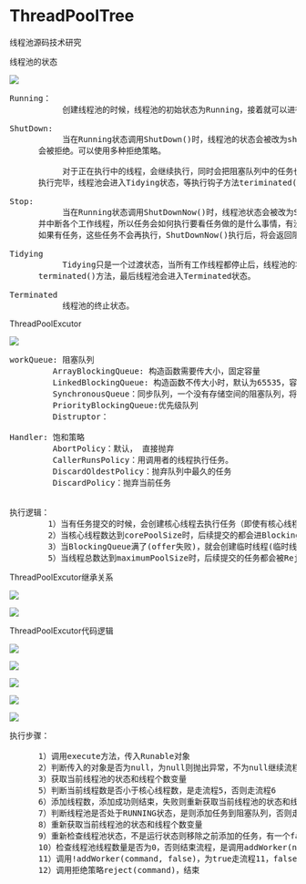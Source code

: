 # ThreadPoolTree
线程池源码技术研究


线程池的状态

![](https://i.imgur.com/Pnj5gHo.png)

<pre>
Running：
           创建线程池的时候，线程池的初始状态为Running，接着就可以进行提交任务执行了。

ShutDown:
           当在Running状态调用ShutDown()时，线程池的状态会被改为shutdown，这时候，submit任务
      会被拒绝。可以使用多种拒绝策略。

           对于正在执行中的线程，会继续执行，同时会把阻塞队列中的任务也一并执行完毕，等到全部任务
      执行完毕，线程池会进入Tidying状态，等执行钩子方法teriminated()之后，整个线程池完全终止。

Stop:
           当在Running状态调用ShutDownNow()时，线程池状态会被改为Stop()，这时候，submit任务会被拒绝，
      并中断各个工作线程，所以任务会如何执行要看任务做的是什么事情，有没有处理中断异常。而阻塞队列
      如果有任务，这些任务不会再执行，ShutDownNow()执行后，将会返回阻塞队列中的未执行的任务列表。

Tidying
           Tidying只是一个过渡状态，当所有工作线程都停止后，线程池的状态会进入Tidying状态，然后执行一个
      terminated()方法，最后线程池会进入Terminated状态。

Terminated
           线程池的终止状态。
</pre>


ThreadPoolExcutor

![](https://i.imgur.com/2oKhIrM.png)

<pre>
workQueue: 阻塞队列
         ArrayBlockingQueue: 构造函数需要传大小，固定容量
         LinkedBlockingQueue: 构造函数不传大小时，默认为65535，容易造成内存耗尽。
         SynchronousQueue：同步队列，一个没有存储空间的阻塞队列，将任务同步交给工作线程
         PriorityBlockingQueue:优先级队列
         Distruptor：

Handler: 饱和策略
         AbortPolicy：默认， 直接抛弃
         CallerRunsPolicy：用调用者的线程执行任务。
         DiscardOldestPolicy：抛弃队列中最久的任务
         DiscardPolicy：抛弃当前任务


执行逻辑：
        1）当有任务提交的时候，会创建核心线程去执行任务（即使有核心线程空闲仍会创建）；
        2）当核心线程数达到corePoolSize时，后续提交的都会进BlockingQueue中排队；
        3）当BlockingQueue满了(offer失败)，就会创建临时线程(临时线程空闲超过一定时间后，会被销毁)；
        5）当线程总数达到maximumPoolSize时，后续提交的任务都会被RejectedExecutionHandler拒绝
</pre>

ThreadPoolExcutor继承关系

![](https://i.imgur.com/PvwDh7S.png)

![](https://i.imgur.com/rghunww.png)

ThreadPoolExcutor代码逻辑

![](https://i.imgur.com/9jrHA7X.png)

![](https://i.imgur.com/mw0M60E.png)

![](https://i.imgur.com/TAl8CiC.png)

![](https://i.imgur.com/LX8SiTh.png)

![](https://i.imgur.com/pbqaQj4.png)

<pre>
执行步骤：

      1）调用execute方法，传入Runable对象
      2）判断传入的对象是否为null，为null则抛出异常，不为null继续流程
      3）获取当前线程池的状态和线程个数变量
      5）判断当前线程数是否小于核心线程数，是走流程5，否则走流程6
      6）添加线程数，添加成功则结束，失败则重新获取当前线程池的状态和线程个数变量,
      7）判断线程池是否处于RUNNING状态，是则添加任务到阻塞队列，否则走流程10，添加任务成功则继续流程8
      8）重新获取当前线程池的状态和线程个数变量
      9）重新检查线程池状态，不是运行状态则移除之前添加的任务，有一个false走流程9，都为true则走流程12
      10）检查线程池线程数量是否为0，否则结束流程，是调用addWorker(null, false)，然后结束
      11）调用!addWorker(command, false)，为true走流程11，false则结束
      12）调用拒绝策略reject(command)，结束
</pre>